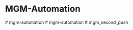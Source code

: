 # MGM-Automation

#   m g m - a u t o m a t i o n  
 #   m g m - a u t o m a t i o n  
 # mgm_second_push
